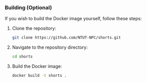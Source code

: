 ### Building (Optional)

If you wish to build the Docker image yourself, follow these steps:

1. Clone the repository:
    ```sh
    git clone https://github.com/NTUT-NPC/shorts.git
    ```

2. Navigate to the repository directory:
    ```sh
    cd shorts
    ```

3. Build the Docker image:
    ```sh
    docker build -t shorts .
    ```
